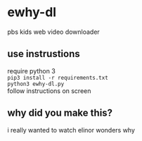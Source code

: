 # ewhy-dl
pbs kids web video downloader  

## use instrustions
require python 3  
`pip3 install -r requirements.txt`   
`python3 ewhy-dl.py`  
follow instructions on screen  

## why did you make this?
i really wanted to watch elinor wonders why  

